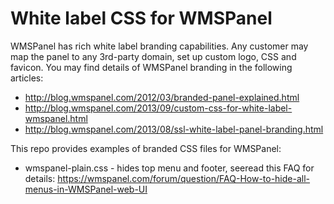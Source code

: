 White label CSS for WMSPanel
===============

WMSPanel has rich white label branding capabilities. Any customer may map the panel to any 3rd-party domain, set up custom logo, CSS and favicon.
You may find details of WMSPanel branding in the following articles:
- http://blog.wmspanel.com/2012/03/branded-panel-explained.html
- http://blog.wmspanel.com/2013/09/custom-css-for-white-label-wmspanel.html
- http://blog.wmspanel.com/2013/08/ssl-white-label-panel-branding.html

This repo provides examples of branded CSS files for WMSPanel:
- wmspanel-plain.css - hides top menu and footer, seeread this FAQ for details: https://wmspanel.com/forum/question/FAQ-How-to-hide-all-menus-in-WMSPanel-web-UI


